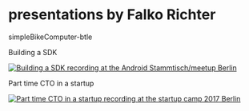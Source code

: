 presentations by Falko Richter
=================================

simpleBikeComputer-btle

Building a SDK

[![Building a SDK recording at the Android Stammtisch/meetup Berlin](https://img.youtube.com/vi/rLuBxsLot5U/0.jpg)](https://www.youtube.com/watch?v=rLuBxsLot5U)

Part time CTO in a startup

[![Part time CTO in a startup recording at the startup camp 2017 Berlin](https://img.youtube.com/vi/rL4S1qLQvbA/0.jpg)](https://www.youtube.com/watch?v=rL4S1qLQvbA)

